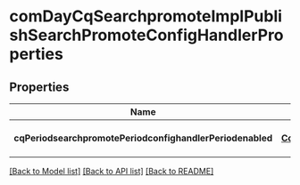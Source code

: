 # comDayCqSearchpromoteImplPublishSearchPromoteConfigHandlerProperties

## Properties
Name | Type | Description | Notes
------------ | ------------- | ------------- | -------------
**cqPeriodsearchpromotePeriodconfighandlerPeriodenabled** | [**ConfigNodePropertyBoolean**](ConfigNodePropertyBoolean.md) |  | [optional] [default to null]

[[Back to Model list]](../README.md#documentation-for-models) [[Back to API list]](../README.md#documentation-for-api-endpoints) [[Back to README]](../README.md)


